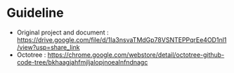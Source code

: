 # Guideline
- Original project and document : https://drive.google.com/file/d/1Ia3nsvaTMdGp78VSNTEPPqrEe4OD1nl1/view?usp=share_link
- Octotree : https://chrome.google.com/webstore/detail/octotree-github-code-tree/bkhaagjahfmjljalopjnoealnfndnagc